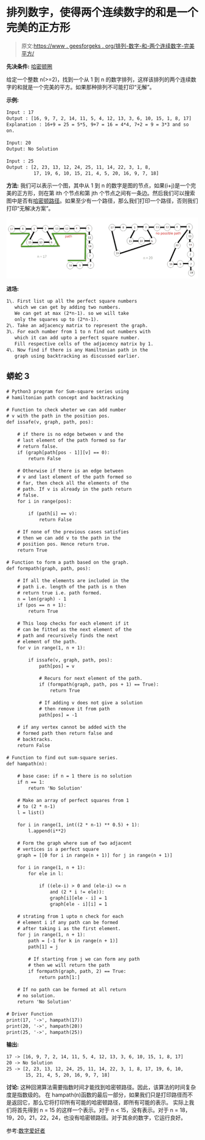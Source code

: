 # 排列数字，使得两个连续数字的和是一个完美的正方形

> 原文:[https://www . geesforgeks . org/排列-数字-和-两个连续数字-完美平方/](https://www.geeksforgeeks.org/permutation-numbers-sum-two-consecutive-numbers-perfect-square/)

**先决条件:** [哈密顿圈](https://www.geeksforgeeks.org/backtracking-set-7-hamiltonian-cycle/)

给定一个整数 n(>=2)，找到一个从 1 到 n 的数字排列，这样该排列的两个连续数字的和就是一个完美的平方。如果那种排列不可能打印“无解”。

**示例:**

```
Input : 17
Output : [16, 9, 7, 2, 14, 11, 5, 4, 12, 13, 3, 6, 10, 15, 1, 8, 17]
Explanation : 16+9 = 25 = 5*5, 9+7 = 16 = 4*4, 7+2 = 9 = 3*3 and so on.

Input: 20
Output: No Solution

Input : 25
Output : [2, 23, 13, 12, 24, 25, 11, 14, 22, 3, 1, 8,  
          17, 19, 6, 10, 15, 21, 4, 5, 20, 16, 9, 7, 18]

```

**方法:**
我们可以表示一个图，其中从 1 到 n 的数字是图的节点，如果(i+j)是一个完美的正方形，则在第 ith 个节点和第 jth 个节点之间有一条边。然后我们可以搜索图中是否有[哈密顿路径](https://www.geeksforgeeks.org/mathematics-euler-hamiltonian-paths/)。如果至少有一个路径，那么我们打印一个路径，否则我们打印“无解决方案”。

![square-sum](img/f650909de318656c59ff8a4c2324492e.png)

**进场:**

```
1\. First list up all the perfect square numbers 
   which we can get by adding two numbers.
   We can get at max (2*n-1). so we will take 
   only the squares up to (2*n-1).
2\. Take an adjacency matrix to represent the graph.
3\. For each number from 1 to n find out numbers with 
   which it can add upto a perfect square number.
   Fill respective cells of the adjacency matrix by 1.
4\. Now find if there is any Hamiltonian path in the 
   graph using backtracking as discussed earlier.  

```

## 蟒蛇 3

```
# Python3 program for Sum-square series using
# hamiltonian path concept and backtracking

# Function to check wheter we can add number
# v with the path in the position pos.
def issafe(v, graph, path, pos):

    # if there is no edge between v and the
    # last element of the path formed so far
    # return false.
    if (graph[path[pos - 1]][v] == 0):
        return False

    # Otherwise if there is an edge between 
    # v and last element of the path formed so
    # far, then check all the elements of the
    # path. If v is already in the path return
    # false.
    for i in range(pos):

        if (path[i] == v):
            return False

    # If none of the previous cases satisfies
    # then we can add v to the path in the
    # position pos. Hence return true.
    return True

# Function to form a path based on the graph.
def formpath(graph, path, pos):

    # If all the elements are included in the
    # path i.e. length of the path is n then
    # return true i.e. path formed.
    n = len(graph) - 1
    if (pos == n + 1):
        return True

    # This loop checks for each element if it
    # can be fitted as the next element of the
    # path and recursively finds the next 
    # element of the path.
    for v in range(1, n + 1):

        if issafe(v, graph, path, pos):
            path[pos] = v

            # Recurs for next element of the path.
            if (formpath(graph, path, pos + 1) == True):
                return True

            # If adding v does not give a solution
            # then remove it from path
            path[pos] = -1

    # if any vertex cannot be added with the 
    # formed path then return false and 
    # backtracks.
    return False

# Function to find out sum-square series.
def hampath(n):

    # base case: if n = 1 there is no solution
    if n == 1:
        return 'No Solution'

    # Make an array of perfect squares from 1 
    # to (2 * n-1)
    l = list()

    for i in range(1, int((2 * n-1) ** 0.5) + 1):
        l.append(i**2)

    # Form the graph where sum of two adjacent
    # vertices is a perfect square
    graph = [[0 for i in range(n + 1)] for j in range(n + 1)]

    for i in range(1, n + 1):
        for ele in l:

            if ((ele-i) > 0 and (ele-i) <= n
                and (2 * i != ele)):
                graph[i][ele - i] = 1
                graph[ele - i][i] = 1

    # strating from 1 upto n check for each 
    # element i if any path can be formed 
    # after taking i as the first element.
    for j in range(1, n + 1):
        path = [-1 for k in range(n + 1)]
        path[1] = j

        # If starting from j we can form any path
        # then we will return the path
        if formpath(graph, path, 2) == True:
            return path[1:]

    # If no path can be formed at all return
    # no solution.
    return 'No Solution'

# Driver Function
print(17, '->', hampath(17))
print(20, '->', hampath(20))
print(25, '->', hampath(25))
```

**输出:**

```
17 -> [16, 9, 7, 2, 14, 11, 5, 4, 12, 13, 3, 6, 10, 15, 1, 8, 17]
20 -> No Solution
25 -> [2, 23, 13, 12, 24, 25, 11, 14, 22, 3, 1, 8, 17, 19, 6, 10, 
       15, 21, 4, 5, 20, 16, 9, 7, 18]

```

**讨论:**
这种回溯算法需要指数时间才能找到哈密顿路径。因此，该算法的时间复杂度是指数级的。
在 hampath(n)函数的最后一部分，如果我们只是打印路径而不是返回它，那么它将打印所有可能的哈密顿路径，即所有可能的表示。
实际上我们将首先得到 n = 15 的这样一个表示。对于 n < 15，没有表示。对于 n = 18，19，20，21，22，24，也没有哈密顿路径。对于其余的数字，它运行良好。

参考:[数字爱好者](http://www.numberphile.com/)